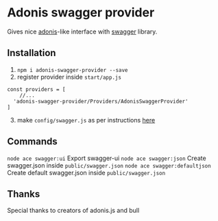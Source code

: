 # Adonis swagger provider

Gives nice [adonis](https://github.com/adonisjs/adonis-framework)-like interface with [swagger](https://www.npmjs.com/package/swagger-jsdoc) library.

## Installation

1. `npm i adonis-swagger-provider --save`
2. register provider inside `start/app.js`

```
const providers = [
    //...
  'adonis-swagger-provider/Providers/AdonisSwaggerProvider'
]
```

3. make `config/swagger.js` as per instructions [here](https://github.com/NikolaBarisic/adonis-swagger-provider/blob/master/Samples/Config.js)

## Commands

`node ace swagger:ui` Export swagger-ui
`node ace swagger:json` Create swagger.json inside `public/swagger.json`
`node ace swagger:defaultjson` Create default swagger.json inside `public/swagger.json`


## Thanks

Special thanks to creators of adonis.js and bull

